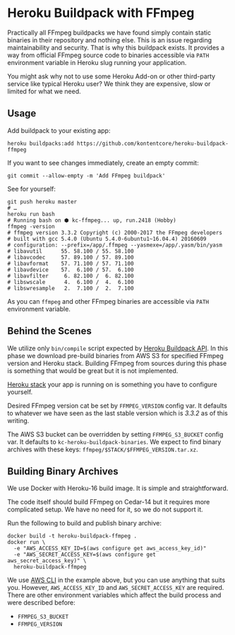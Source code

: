 # Heroku Buildpack with FFmpeg

Practically all FFmpeg buildpacks we have found simply contain static binaries in their repository and nothing else. This is an issue regarding maintainability and security. That is why this buildpack exists. It provides a way from official FFmpeg source code to binaries accessible via `PATH` environment variable in Heroku slug running your application.

You might ask why not to use some Heroku Add-on or other third-party service like typical Heroku user? We think they are expensive, slow or limited for what we need.

## Usage

Add buildpack to your existing app:

    heroku buildpacks:add https://github.com/kontentcore/heroku-buildpack-ffmpeg

If you want to see changes immediately, create an empty commit:

    git commit --allow-empty -m 'Add FFmpeg buildpack'
    
See for yourself:

    git push heroku master
    # …
    heroku run bash
    # Running bash on ⬢ kc-ffmpeg... up, run.2418 (Hobby)
    ffmpeg -version
    # ffmpeg version 3.3.2 Copyright (c) 2000-2017 the FFmpeg developers
    # built with gcc 5.4.0 (Ubuntu 5.4.0-6ubuntu1~16.04.4) 20160609
    # configuration: --prefix=/app/.ffmpeg --yasmexe=/app/.yasm/bin/yasm
    # libavutil      55. 58.100 / 55. 58.100
    # libavcodec     57. 89.100 / 57. 89.100
    # libavformat    57. 71.100 / 57. 71.100
    # libavdevice    57.  6.100 / 57.  6.100
    # libavfilter     6. 82.100 /  6. 82.100
    # libswscale      4.  6.100 /  4.  6.100
    # libswresample   2.  7.100 /  2.  7.100

As you can `ffmpeg` and other FFmpeg binaries are accessible via `PATH` environment variable.

## Behind the Scenes

We utilize only `bin/compile` script expected by [Heroku Buildpack API](https://devcenter.heroku.com/articles/buildpack-api). In this phase we download pre-build binaries from AWS S3 for specified FFmpeg version and Heroku stack. Building FFmpeg from sources during this phase is something that would be great but it is not implemented.

[Heroku stack](https://devcenter.heroku.com/articles/stack) your app is running on is something you have to configure yourself.

Desired FFmpeg version cat be set by `FFMPEG_VERSION` config var. It defaults to whatever we have seen as the last stable version which is *3.3.2* as of this writing.

The AWS S3 bucket can be overridden by setting `FFMPEG_S3_BUCKET` config var. It defaults to `kc-heroku-buildpack-binaries`. We expect to find binary archives with these keys: `ffmpeg/$STACK/$FFMPEG_VERSION.tar.xz`.

## Building Binary Archives

We use Docker with Heroku-16 build image. It is simple and straightforward.

The code itself should build FFmpeg on Cedar-14 but it requires more complicated setup. We have no need for it, so we do not support it.

Run the following to build and publish binary archive:

    docker build -t heroku-buildpack-ffmpeg .
    docker run \
      -e "AWS_ACCESS_KEY_ID=$(aws configure get aws_access_key_id)"
      -e "AWS_SECRET_ACCESS_KEY=$(aws configure get aws_secret_access_key)" \
      heroku-buildpack-ffmpeg

We use [AWS CLI](https://aws.amazon.com/cli/) in the example above, but you can use anything that suits you. However, `AWS_ACCESS_KEY_ID` and `AWS_SECRET_ACCESS_KEY` are required. There are other environment variables which affect the build process and were described before:

* `FFMPEG_S3_BUCKET`
* `FFMPEG_VERSION`
